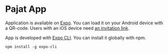 # Pajat App

Application is available on [Expo](https://expo.io/@grp-toska/kirjanpito). You can load it on your Android device with a QR-code. Users with an iOS device need [an invitation link](https://blog.expo.io/upcoming-limitations-to-ios-expo-client-8076d01aee1a).

App is developed with [Expo CLI](https://docs.expo.io/workflow/expo-cli/). You can install it globally with npm.

```
npm install -g expo-cli
```
